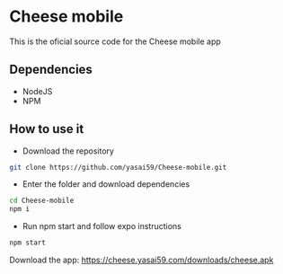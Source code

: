 # Cheese mobile

This is the oficial source code for the Cheese mobile app

## Dependencies

- NodeJS
- NPM

## How to use it

- Download the repository

```bash
git clone https://github.com/yasai59/Cheese-mobile.git
```

- Enter the folder and download dependencies

```bash
cd Cheese-mobile
npm i
```

- Run npm start and follow expo instructions 
```bash
npm start
```

Download the app: https://cheese.yasai59.com/downloads/cheese.apk
